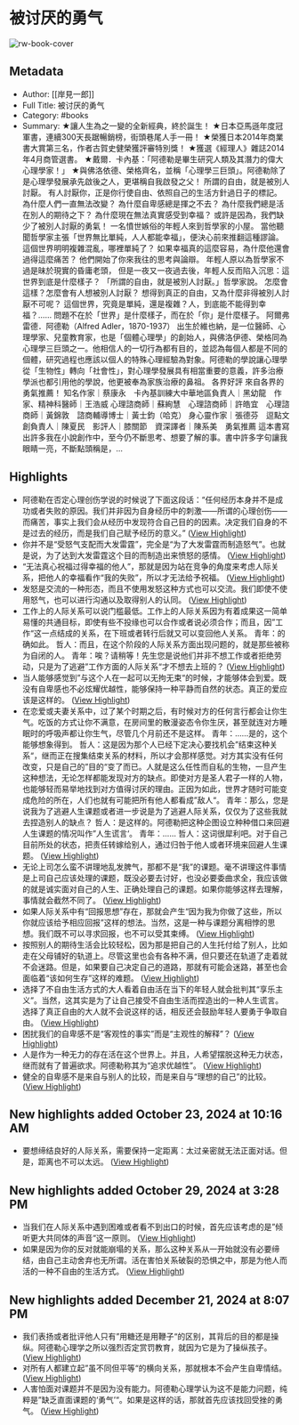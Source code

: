 # 被讨厌的勇气

![rw-book-cover](https://readwise-assets.s3.amazonaws.com/media/reader/parsed_document_assets/205774454/WCvNlZRYtBeU0A9bkD0UjF4OHbZIEmUpoWp_KaRQ-jg-cove_lyg9xrQ.jpg)

## Metadata
- Author: [[岸見一郎]]
- Full Title: 被讨厌的勇气
- Category: #books
- Summary: ★讓人生為之一變的全新經典，終於誕生！
★日本亞馬遜年度冠軍書，連續300天長踞暢銷榜，街頭巷尾人手一冊！
★榮獲日本2014年商業書大賞第三名，作者古賀史健榮獲評審特別獎！
★獲選《經理人》雜誌2014年4月商管選書。
★戴爾．卡內基：「阿德勒是畢生研究人類及其潛力的偉大心理學家！」
★與佛洛依德、榮格齊名，並稱「心理學三巨頭」。阿德勒除了是心理學發展承先啟後之人，更堪稱自我啟發之父！
所謂的自由，就是被別人討厭。
有人討厭你，正是你行使自由、依照自己的生活方針過日子的標記。
為什麼人們一直無法改變？
為什麼自卑感總是揮之不去？
為什麼我們總是活在別人的期待之下？
為什麼現在無法真實感受到幸福？
或許是因為，我們缺少了被別人討厭的勇氣！
一名憤世嫉俗的年輕人來到哲學家的小屋。
當他聽聞哲學家主張「世界無比單純，人人都能幸福」，便決心前來推翻這種謬論。
這個世界明明複雜混亂，哪裡單純了？
如果幸福真的這麼容易，為什麼他還會過得這麼痛苦？
他們開始了你來我往的思考與論辯。
年輕人原以為哲學家不過是昧於現實的昏庸老頭，
但是一夜又一夜過去後，年輕人反而陷入沉思：這世界到底是什麼樣子？
「所謂的自由，就是被別人討厭。」哲學家說。
怎麼會這樣？怎麼會有人想被別人討厭？
想得到真正的自由，又為什麼非得被別人討厭不可呢？
這個世界，究竟是單純，還是複雜？人，到底能不能得到幸福？……
問題不在於「世界」是什麼樣子，而在於「你」是什麼樣子。
阿爾弗雷德．阿德勒（Alfred Adler，1870-1937）
出生於維也納，是一位醫師、心理學家、兒童教育家，也是「個體心理學」的創始人，與佛洛伊德、榮格同為心理學三巨頭之一。他相信人的一切行為都有目的，並認為每個人都是不同的個體，研究過程也應該以個人的特殊心理經驗為對象。阿德勒的學說讓心理學從「生物性」轉向「社會性」，對心理學發展具有相當重要的意義，許多治療學派也都引用他的學說，他更被奉為家族治療的鼻祖。
各界好評
來自各界的勇氣推薦！
知名作家｜蔡康永　卡內基訓練大中華地區負責人｜黑幼龍　作家、精神科醫師｜王浩威
心理諮商師｜蘇絢慧　心理諮商師｜許皓宜　心理諮商師｜黃錦敦　諮商輔導博士｜黃士鈞（哈克）
身心靈作家｜張德芬　逗點文創負責人｜陳夏民　影評人｜膝關節　資深譯者｜陳系美　勇氣推薦
這本書寫出許多我在小說創作中，至今仍不斷思考、想要了解的事。書中許多字句讓我眼睛一亮，不斷點頭稱是，...

## Highlights
- 阿德勒在否定心理创伤学说的时候说了下面这段话：“任何经历本身并不是成功或者失败的原因。我们并非因为自身经历中的刺激——所谓的心理创伤——而痛苦，事实上我们会从经历中发现符合自己目的的因素。决定我们自身的不是过去的经历，而是我们自己赋予经历的意义。” ([View Highlight](https://read.readwise.io/read/01j5sgh1kqvr0nzg4bqj342a40))
- 你并不是“受怒气支配而大发雷霆”，完全是“为了大发雷霆而制造怒气”。也就是说，为了达到大发雷霆这个目的而制造出来愤怒的感情。 ([View Highlight](https://read.readwise.io/read/01j5sgnzcv6x8trme1cmrna65v))
- “无法真心祝福过得幸福的他人”，那就是因为站在竞争的角度来考虑人际关系，把他人的幸福看作“我的失败”，所以才无法给予祝福。 ([View Highlight](https://read.readwise.io/read/01j5ymjgt4w9fpt2het5appct4))
- 发怒是交流的一种形态，而且不使用发怒这种方式也可以交流。我们即使不使用怒气，也可以进行沟通以及取得别人的认同。 ([View Highlight](https://read.readwise.io/read/01j5ynz4ehm5kygmch8xyra7xf))
- 工作上的人际关系可以说门槛最低。工作上的人际关系因为有着成果这一简单易懂的共通目标，即使有些不投缘也可以合作或者说必须合作；而且，因”工作“这一点结成的关系，在下班或者转行后就又可以变回他人关系。
  青年：的确如此。
  哲人：而且，在这个阶段的人际关系方面出现问题的，就是那些被称为自闭的人。
  青年：唉？请稍等！先生您是说他们并非不想工作或者拒绝劳动，只是为了逃避”工作方面的人际关系“才不想去上班的？ ([View Highlight](https://read.readwise.io/read/01j5ypzhrzycy605388kysmm0n))
- 当人能够感觉到”与这个人在一起可以无拘无束“的时候，才能够体会到爱。既没有自卑感也不必炫耀优越性，能够保持一种平静而自然的状态。真正的爱应该是这样的。 ([View Highlight](https://read.readwise.io/read/01j5yvt1j00scabw3c7tx9c5r5))
- 在恋爱或夫妻关系中，过了某个时期之后，有时候对方的任何言行都会让你生气。吃饭的方式让你不满意，在房间里的散漫姿态令你生厌，甚至就连对方睡眠时的呼吸声都让你生气，尽管几个月前还不是这样。
  青年：……是的，这个能够想象得到。
  哲人：这是因为那个人已经下定决心要找机会”结束这种关系“，继而正在搜集结束关系的材料，所以才会那样感觉。对方其实没有任何改变，只是自己的”目的“变了而已。人就是这么任性而自私的生物，一旦产生这种想法，无论怎样都能发现对方的缺点。即使对方是圣人君子一样的人物，也能够轻而易举地找到对方值得讨厌的理由。正因为如此，世界才随时可能变成危险的所在，人们也就有可能把所有他人都看成”敌人“。
  青年：那么，您是说我为了逃避人生课题或者进一步说是为了逃避人际关系，仅仅为了这些我就去捏造别人的缺点？
  哲人：是这样的。阿德勒把这种企图设立种种借口来回避人生课题的情况叫作”人生谎言‘。
  青年：......
  哲人：这词很犀利吧。对于自己目前所处的状态，把责任转嫁给别人，通过归咎于他人或者环境来回避人生课题。 ([View Highlight](https://read.readwise.io/read/01j5yw00b8fzq1emnv9cj8nxrt))
- 无论上司怎么蛮不讲理地乱发脾气，那都不是“我”的课题。毫不讲理这件事情是上司自己应该处理的课题，既没必要去讨好，也没必要委曲求全，我应该做的就是诚实面对自己的人生、正确处理自己的课题。如果你能够这样去理解，事情就会截然不同了。 ([View Highlight](https://read.readwise.io/read/01j62nxjctnng4hmg2f2rwmj7w))
- 如果人际关系中有“回报思想”存在，那就会产生“因为我为你做了这些，所以你就应该给予相应回报”这样的想法。当然，这是一种与课题分离相悖的思想。我们既不可以寻求回报，也不可以受其束缚。 ([View Highlight](https://read.readwise.io/read/01j6631jday3x6gnte491112xb))
- 按照别人的期待生活会比较轻松，因为那是把自己的人生托付给了别人，比如走在父母铺好的轨道上。尽管这里也会有各种不满，但只要还在轨道了走着就不会迷路。但是，如果要自己决定自己的道路，那就有可能会迷路，甚至也会面临着“该如何生存”这样的难题。 ([View Highlight](https://read.readwise.io/read/01j6634nktzwjc4npexn0vk9mz))
- 选择了不自由生活方式的大人看着自由活在当下的年轻人就会批判其“享乐主义”。当然，这其实是为了让自己接受不自由生活而捏造出的一种人生谎言。选择了真正自由的大人就不会说这样的话，相反还会鼓励年轻人要勇于争取自由。 ([View Highlight](https://read.readwise.io/read/01j72spw04cjx362ez090vz41w))
- 困扰我们的自卑感不是“客观性的事实”而是“主观性的解释”？ ([View Highlight](https://read.readwise.io/read/01j5wmg3tawyek2vk80n0yckd1))
- 人是作为一种无力的存在活在这个世界上。并且，人希望摆脱这种无力状态，继而就有了普遍欲求。阿德勒称其为“追求优越性”。 ([View Highlight](https://read.readwise.io/read/01j5wmsqmewy2a2q8fcwvf9ffc))
- 健全的自卑感不是来自与别人的比较，而是来自与“理想的自己”的比较。 ([View Highlight](https://read.readwise.io/read/01j5wqbkdhwr2wwjqpmn0d5my4))
## New highlights added October 23, 2024 at 10:16 AM
- 要想缔结良好的人际关系，需要保持一定距离：太过亲密就无法正面对话。但是，距离也不可以太远。 ([View Highlight](https://read.readwise.io/read/01javgbm0xc0ay9e91nhz31952))
## New highlights added October 29, 2024 at 3:28 PM
- 当我们在人际关系中遇到困难或者看不到出口的时候，首先应该考虑的是”倾听更大共同体的声音“这一原则。 ([View Highlight](https://read.readwise.io/read/01jb8k4t3b4a7czrqj9n6yf12h))
- 如果是因为你的反对就能崩塌的关系，那么这种关系从一开始就没有必要缔结，由自己主动舍弃也无所谓。活在害怕关系破裂的恐惧之中，那是为他人而活的一种不自由的生活方式。 ([View Highlight](https://read.readwise.io/read/01jb8sgck1k7h16swnp6r0f6q8))
## New highlights added December 21, 2024 at 8:07 PM
- 我们表扬或者批评他人只有”用糖还是用鞭子“的区别，其背后的目的都是操纵。阿德勒心理学之所以强烈否定赏罚教育，就因为它是为了操纵孩子。 ([View Highlight](https://read.readwise.io/read/01jb8t58t15cx9ybh688exq6mx))
- 对所有人都建立起”虽不同但平等“的横向关系，那就根本不会产生自卑情结。 ([View Highlight](https://read.readwise.io/read/01jb8t3tks3r8csyb25ecwhvxa))
- 人害怕面对课题并不是因为没有能力。阿德勒心理学认为这不是能力问题，纯粹是”缺乏直面课题的‘勇气’“。如果是这样的话，那就首先应该找回受挫的勇气。 ([View Highlight](https://read.readwise.io/read/01jb8tbans700t3whvfd7b0x1c))

